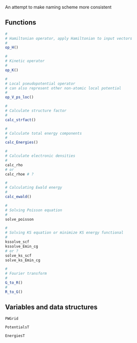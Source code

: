 An attempt to make naming scheme more consistent

## Functions

```julia
#
# Hamiltonian operator, apply Hamiltonian to input vectors
#
op_H()

#
# Kinetic operator
#
op_K()

#
# Local pseudopotential operator
# can also represent other non-atomic local potential
#
op_V_ps_loc()

#
# Calculate structure factor
#
calc_strfact()

#
# Calculate total energy components
#
calc_Energies()

#
# Calculate electronic densities
#
calc_rho
# or
calc_rhoe # ?

#
# Calculating Ewald energy
#
calc_ewald()

#
# Solving Poisson equation
#
solve_poisson

#
# Solving KS equation or minimize KS energy functional
#
kssolve_scf
kssolve_Emin_cg
# or ?
solve_ks_scf
solve_ks_Emin_cg

#
# Fourier transform
#
G_to_R()
#
R_to_G()
```

## Variables and data structures

```
PWGrid

PotentialsT

EnergiesT
```
